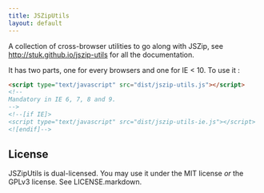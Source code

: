 ```yaml
---
title: JSZipUtils
layout: default
---
```


A collection of cross-browser utilities to go along with JSZip, see
http://stuk.github.io/jszip-utils for all the documentation.

It has two parts, one for every browsers and one for IE < 10. To use it :

```html
<script type="text/javascript" src="dist/jszip-utils.js"></script>
<!--
Mandatory in IE 6, 7, 8 and 9.
-->
<!--[if IE]>
<script type="text/javascript" src="dist/jszip-utils-ie.js"></script>
<![endif]-->
```

License
-------

JSZipUtils is dual-licensed. You may use it under the MIT license *or* the GPLv3
license. See LICENSE.markdown.
